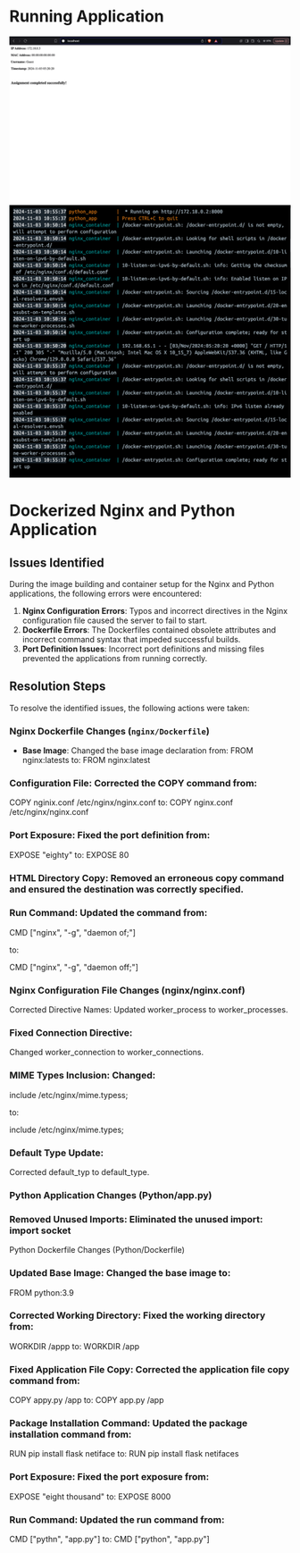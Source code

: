 # Running Application
![Running Application](RunningApplication.png)
![logs](Applogs.png)

# Dockerized Nginx and Python Application

## Issues Identified

During the image building and container setup for the Nginx and Python applications, the following errors were encountered:

1. **Nginx Configuration Errors**: Typos and incorrect directives in the Nginx configuration file caused the server to fail to start.
2. **Dockerfile Errors**: The Dockerfiles contained obsolete attributes and incorrect command syntax that impeded successful builds.
3. **Port Definition Issues**: Incorrect port definitions and missing files prevented the applications from running correctly.

## Resolution Steps

To resolve the identified issues, the following actions were taken:

### Nginx Dockerfile Changes (`nginx/Dockerfile`)

- **Base Image**: Changed the base image declaration from:
  FROM nginx:latests
to:
  FROM nginx:latest

### Configuration File: Corrected the COPY command from:
  COPY nginix.conf /etc/nginx/nginx.conf
to:
  COPY nginx.conf /etc/nginx/nginx.conf
 
### Port Exposure: Fixed the port definition from:
  EXPOSE "eighty"
to: 
  EXPOSE 80

### HTML Directory Copy: Removed an erroneous copy command and ensured the destination was correctly specified.

### Run Command: Updated the command from:

CMD ["nginx", "-g", "daemon of;"]

to: 

CMD ["nginx", "-g", "daemon off;"]

### Nginx Configuration File Changes (nginx/nginx.conf)
Corrected Directive Names: Updated worker_process to worker_processes.

### Fixed Connection Directive:
  Changed worker_connection to worker_connections.

### MIME Types Inclusion: Changed:

include /etc/nginx/mime.typess;
 
to: 

include /etc/nginx/mime.types;

### Default Type Update: 
  Corrected default_typ to default_type.

### Python Application Changes (Python/app.py)
### Removed Unused Imports: Eliminated the unused import: import socket

Python Dockerfile Changes (Python/Dockerfile)
### Updated Base Image: Changed the base image to:
  FROM python:3.9

### Corrected Working Directory: Fixed the working directory from:
  WORKDIR /appp
to:
  WORKDIR /app

### Fixed Application File Copy: Corrected the application file copy command from:
  COPY appy.py /app
to:
  COPY app.py /app

### Package Installation Command: Updated the package installation command from:
  RUN pip install flask netiface
to: 
  RUN pip install flask netifaces

### Port Exposure: Fixed the port exposure from:
  EXPOSE "eight thousand"
to:
  EXPOSE 8000

### Run Command: Updated the run command from:
  CMD ["pythn", "app.py"]
to: 
  CMD ["python", "app.py"]

